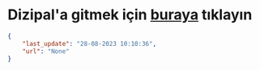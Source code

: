 # Dizipal'a gitmek için [buraya](None) tıklayın
    
```json
{
    "last_update": "28-08-2023 10:10:36",
    "url": "None"
}
```